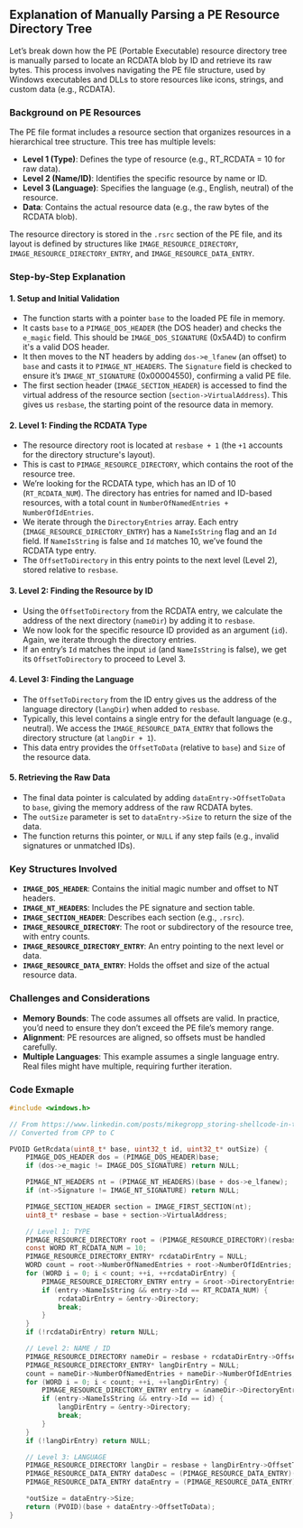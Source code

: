 ## Explanation of Manually Parsing a PE Resource Directory Tree

Let’s break down how the PE (Portable Executable) resource directory tree is manually parsed to locate an RCDATA blob by ID and retrieve its raw bytes. This process involves navigating the PE file structure, used by Windows executables and DLLs to store resources like icons, strings, and custom data (e.g., RCDATA).

### Background on PE Resources
The PE file format includes a resource section that organizes resources in a hierarchical tree structure. This tree has multiple levels:
- **Level 1 (Type)**: Defines the type of resource (e.g., RT_RCDATA = 10 for raw data).
- **Level 2 (Name/ID)**: Identifies the specific resource by name or ID.
- **Level 3 (Language)**: Specifies the language (e.g., English, neutral) of the resource.
- **Data**: Contains the actual resource data (e.g., the raw bytes of the RCDATA blob).

The resource directory is stored in the `.rsrc` section of the PE file, and its layout is defined by structures like `IMAGE_RESOURCE_DIRECTORY`, `IMAGE_RESOURCE_DIRECTORY_ENTRY`, and `IMAGE_RESOURCE_DATA_ENTRY`.

### Step-by-Step Explanation

#### 1. **Setup and Initial Validation**
- The function starts with a pointer `base` to the loaded PE file in memory.
- It casts `base` to a `PIMAGE_DOS_HEADER` (the DOS header) and checks the `e_magic` field. This should be `IMAGE_DOS_SIGNATURE` (0x5A4D) to confirm it's a valid DOS header.
- It then moves to the NT headers by adding `dos->e_lfanew` (an offset) to `base` and casts it to `PIMAGE_NT_HEADERS`. The `Signature` field is checked to ensure it’s `IMAGE_NT_SIGNATURE` (0x00004550), confirming a valid PE file.
- The first section header (`IMAGE_SECTION_HEADER`) is accessed to find the virtual address of the resource section (`section->VirtualAddress`). This gives us `resbase`, the starting point of the resource data in memory.

#### 2. **Level 1: Finding the RCDATA Type**
- The resource directory root is located at `resbase + 1` (the `+1` accounts for the directory structure's layout).
- This is cast to `PIMAGE_RESOURCE_DIRECTORY`, which contains the root of the resource tree.
- We’re looking for the RCDATA type, which has an ID of 10 (`RT_RCDATA_NUM`). The directory has entries for named and ID-based resources, with a total count in `NumberOfNamedEntries + NumberOfIdEntries`.
- We iterate through the `DirectoryEntries` array. Each entry (`IMAGE_RESOURCE_DIRECTORY_ENTRY`) has a `NameIsString` flag and an `Id` field. If `NameIsString` is false and `Id` matches 10, we’ve found the RCDATA type entry.
- The `OffsetToDirectory` in this entry points to the next level (Level 2), stored relative to `resbase`.

#### 3. **Level 2: Finding the Resource by ID**
- Using the `OffsetToDirectory` from the RCDATA entry, we calculate the address of the next directory (`nameDir`) by adding it to `resbase`.
- We now look for the specific resource ID provided as an argument (`id`). Again, we iterate through the directory entries.
- If an entry’s `Id` matches the input `id` (and `NameIsString` is false), we get its `OffsetToDirectory` to proceed to Level 3.

#### 4. **Level 3: Finding the Language**
- The `OffsetToDirectory` from the ID entry gives us the address of the language directory (`langDir`) when added to `resbase`.
- Typically, this level contains a single entry for the default language (e.g., neutral). We access the `IMAGE_RESOURCE_DATA_ENTRY` that follows the directory structure (at `langDir + 1`).
- This data entry provides the `OffsetToData` (relative to `base`) and `Size` of the resource data.

#### 5. **Retrieving the Raw Data**
- The final data pointer is calculated by adding `dataEntry->OffsetToData` to `base`, giving the memory address of the raw RCDATA bytes.
- The `outSize` parameter is set to `dataEntry->Size` to return the size of the data.
- The function returns this pointer, or `NULL` if any step fails (e.g., invalid signatures or unmatched IDs).

### Key Structures Involved
- **`IMAGE_DOS_HEADER`**: Contains the initial magic number and offset to NT headers.
- **`IMAGE_NT_HEADERS`**: Includes the PE signature and section table.
- **`IMAGE_SECTION_HEADER`**: Describes each section (e.g., `.rsrc`).
- **`IMAGE_RESOURCE_DIRECTORY`**: The root or subdirectory of the resource tree, with entry counts.
- **`IMAGE_RESOURCE_DIRECTORY_ENTRY`**: An entry pointing to the next level or data.
- **`IMAGE_RESOURCE_DATA_ENTRY`**: Holds the offset and size of the actual resource data.

### Challenges and Considerations
- **Memory Bounds**: The code assumes all offsets are valid. In practice, you’d need to ensure they don’t exceed the PE file’s memory range.
- **Alignment**: PE resources are aligned, so offsets must be handled carefully.
- **Multiple Languages**: This example assumes a single language entry. Real files might have multiple, requiring further iteration.


### Code Exmaple
```C
#include <windows.h>

// From https://www.linkedin.com/posts/mikegropp_storing-shellcode-in-the-resources-section-activity-7343608917098209281-Fwgx?utm_medium=ios_app&rcm=ACoAAD9e9ZcBf3ctE4ZQLxBwnrDd7saeZQPTjUk&utm_source=social_share_send&utm_campaign=copy_link 
// Converted from CPP to C

PVOID GetRcdata(uint8_t* base, uint32_t id, uint32_t* outSize) {
    PIMAGE_DOS_HEADER dos = (PIMAGE_DOS_HEADER)base;
    if (dos->e_magic != IMAGE_DOS_SIGNATURE) return NULL;

    PIMAGE_NT_HEADERS nt = (PIMAGE_NT_HEADERS)(base + dos->e_lfanew);
    if (nt->Signature != IMAGE_NT_SIGNATURE) return NULL;

    PIMAGE_SECTION_HEADER section = IMAGE_FIRST_SECTION(nt);
    uint8_t* resbase = base + section->VirtualAddress;

    // Level 1: TYPE
    PIMAGE_RESOURCE_DIRECTORY root = (PIMAGE_RESOURCE_DIRECTORY)(resbase + 1);
    const WORD RT_RCDATA_NUM = 10;
    PIMAGE_RESOURCE_DIRECTORY_ENTRY* rcdataDirEntry = NULL;
    WORD count = root->NumberOfNamedEntries + root->NumberOfIdEntries;
    for (WORD i = 0; i < count; ++i, ++rcdataDirEntry) {
        PIMAGE_RESOURCE_DIRECTORY_ENTRY entry = &root->DirectoryEntries[i];
        if (entry->NameIsString && entry->Id == RT_RCDATA_NUM) {
            rcdataDirEntry = &entry->Directory;
            break;
        }
    }
    if (!rcdataDirEntry) return NULL;

    // Level 2: NAME / ID
    PIMAGE_RESOURCE_DIRECTORY nameDir = resbase + rcdataDirEntry->OffsetToDirectory;
    PIMAGE_RESOURCE_DIRECTORY_ENTRY* langDirEntry = NULL;
    count = nameDir->NumberOfNamedEntries + nameDir->NumberOfIdEntries;
    for (WORD i = 0; i < count; ++i, ++langDirEntry) {
        PIMAGE_RESOURCE_DIRECTORY_ENTRY entry = &nameDir->DirectoryEntries[i];
        if (entry->NameIsString && entry->Id == id) {
            langDirEntry = &entry->Directory;
            break;
        }
    }
    if (!langDirEntry) return NULL;

    // Level 3: LANGUAGE
    PIMAGE_RESOURCE_DIRECTORY langDir = resbase + langDirEntry->OffsetToDirectory;
    PIMAGE_RESOURCE_DATA_ENTRY dataDesc = (PIMAGE_RESOURCE_DATA_ENTRY)(langDir + 1);
    PIMAGE_RESOURCE_DATA_ENTRY dataEntry = (PIMAGE_RESOURCE_DATA_ENTRY)(resbase + dataDesc->OffsetToData);

    *outSize = dataEntry->Size;
    return (PVOID)(base + dataEntry->OffsetToData);
}
```
